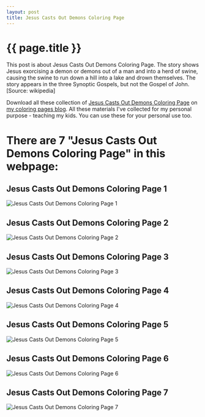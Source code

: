 ```yaml
---
layout: post
title: Jesus Casts Out Demons Coloring Page
---
```


{{ page.title }}
================

This post is about Jesus Casts Out Demons Coloring Page. The story shows Jesus exorcising a demon or demons out of a man and into a herd of swine, causing the swine to run down a hill into a lake and drown themselves. The story appears in the three Synoptic Gospels, but not the Gospel of John. [Source: wikipedia]

Download all these collection of  [Jesus Casts Out Demons Coloring Page](https://coloring-pages.github.io/2022/1/11/Jesus-Casts-Out-Demons-Coloring-Page.html) on [my coloring pages blog](https://coloring-pages.github.io/). All these materials I've collected for my personal purpose - teaching my kids. You can use these for your personal use too.

# **There are 7 "Jesus Casts Out Demons Coloring Page" in this webpage:**

## Jesus Casts Out Demons Coloring Page 1

![Jesus Casts Out Demons Coloring Page 1](https://coloring-pages.github.io/coloring-pages/Jesus-Casts-Out-Demons-Coloring-Page-1.png)

<script async src="https://pagead2.googlesyndication.com/pagead/js/adsbygoogle.js?client=ca-pub-6753140515841889" crossorigin="anonymous"></script> <ins class="adsbygoogle" style="display:block" data-ad-format="autorelaxed" data-ad-client="ca-pub-6753140515841889" data-ad-slot="5405745125"></ins><script>(adsbygoogle = window.adsbygoogle || []).push({}); </script>

## Jesus Casts Out Demons Coloring Page 2

![Jesus Casts Out Demons Coloring Page 2](https://coloring-pages.github.io/coloring-pages/Jesus-Casts-Out-Demons-Coloring-Page-2.png)

## Jesus Casts Out Demons Coloring Page 3

![Jesus Casts Out Demons Coloring Page 3](https://coloring-pages.github.io/coloring-pages/Jesus-Casts-Out-Demons-Coloring-Page-3.png)

## Jesus Casts Out Demons Coloring Page 4

![Jesus Casts Out Demons Coloring Page 4](https://coloring-pages.github.io/coloring-pages/Jesus-Casts-Out-Demons-Coloring-Page-4.png)

## Jesus Casts Out Demons Coloring Page 5

![Jesus Casts Out Demons Coloring Page 5](https://coloring-pages.github.io/coloring-pages/Jesus-Casts-Out-Demons-Coloring-Page-5.png)

## Jesus Casts Out Demons Coloring Page 6

![Jesus Casts Out Demons Coloring Page 6](https://coloring-pages.github.io/coloring-pages/Jesus-Casts-Out-Demons-Coloring-Page-6.png)

## Jesus Casts Out Demons Coloring Page 7

![Jesus Casts Out Demons Coloring Page 7](https://coloring-pages.github.io/coloring-pages/Jesus-Casts-Out-Demons-Coloring-Page-7.png)

<script async src="https://pagead2.googlesyndication.com/pagead/js/adsbygoogle.js?client=ca-pub-6753140515841889" crossorigin="anonymous"></script> <ins class="adsbygoogle" style="display:block" data-ad-format="autorelaxed" data-ad-client="ca-pub-6753140515841889" data-ad-slot="5405745125"></ins><script>(adsbygoogle = window.adsbygoogle || []).push({}); </script>

